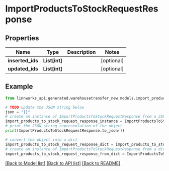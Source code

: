 # ImportProductsToStockRequestResponse


## Properties

Name | Type | Description | Notes
------------ | ------------- | ------------- | -------------
**inserted_ids** | **List[int]** |  | [optional] 
**updated_ids** | **List[int]** |  | [optional] 

## Example

```python
from linnworks_api.generated.warehousetransfer_new.models.import_products_to_stock_request_response import ImportProductsToStockRequestResponse

# TODO update the JSON string below
json = "{}"
# create an instance of ImportProductsToStockRequestResponse from a JSON string
import_products_to_stock_request_response_instance = ImportProductsToStockRequestResponse.from_json(json)
# print the JSON string representation of the object
print(ImportProductsToStockRequestResponse.to_json())

# convert the object into a dict
import_products_to_stock_request_response_dict = import_products_to_stock_request_response_instance.to_dict()
# create an instance of ImportProductsToStockRequestResponse from a dict
import_products_to_stock_request_response_from_dict = ImportProductsToStockRequestResponse.from_dict(import_products_to_stock_request_response_dict)
```
[[Back to Model list]](../README.md#documentation-for-models) [[Back to API list]](../README.md#documentation-for-api-endpoints) [[Back to README]](../README.md)



